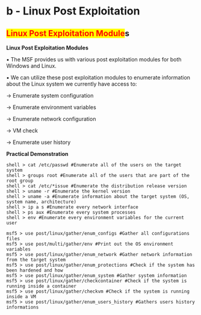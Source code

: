 # b - Linux Post Exploitation

## <mark style="color:red;">Linux Post Exploitation Module</mark>s

**Linux Post Exploitation Modules**

▪ The MSF provides us with various post exploitation modules for both Windows and Linux.

▪ We can utilize these post exploitation modules to enumerate information about the Linux system we currently have access to:

→ Enumerate system configuration

→ Enumerate environment variables

→ Enumerate network configuration

→ VM check

→ Enumerate user history

**Practical Demonstration**

```
shell > cat /etc/passwd #Enumerate all of the users on the target system
shell > groups root #Enumerate all of the users that are part of the root group
shell > cat /etc/*issue #Enumerate the distribution release version
shell > uname -r #Enumerate the kernel version
shell > uname -a #Enumerate information about the target system (OS, system name, architecture)
shell > ip a s #Enumerate every network interface
shell > ps aux #Enumerate every system processes
shell > env #Enumerate every environment variables for the current user

msf5 > use post/linux/gather/enum_configs #Gather all configurations files
msf5 > use post/multi/gather/env #Print out the OS environment variables
msf5 > use post/linux/gather/enum_network #Gather network information from the target system
msf5 > use post/linux/gather/enum_protections #Check if the system has been hardened and how
msf5 > use post/linux/gather/enum_system #Gather system information
msf5 > use post/linux/gather/checkcontainer #Check if the system is running inside a container
msf5 > use post/linux/gather/checkvm #Check if the system is running inside a VM
msf5 > use post/linux/gather/enum_users_history #Gathers users history informations
```















